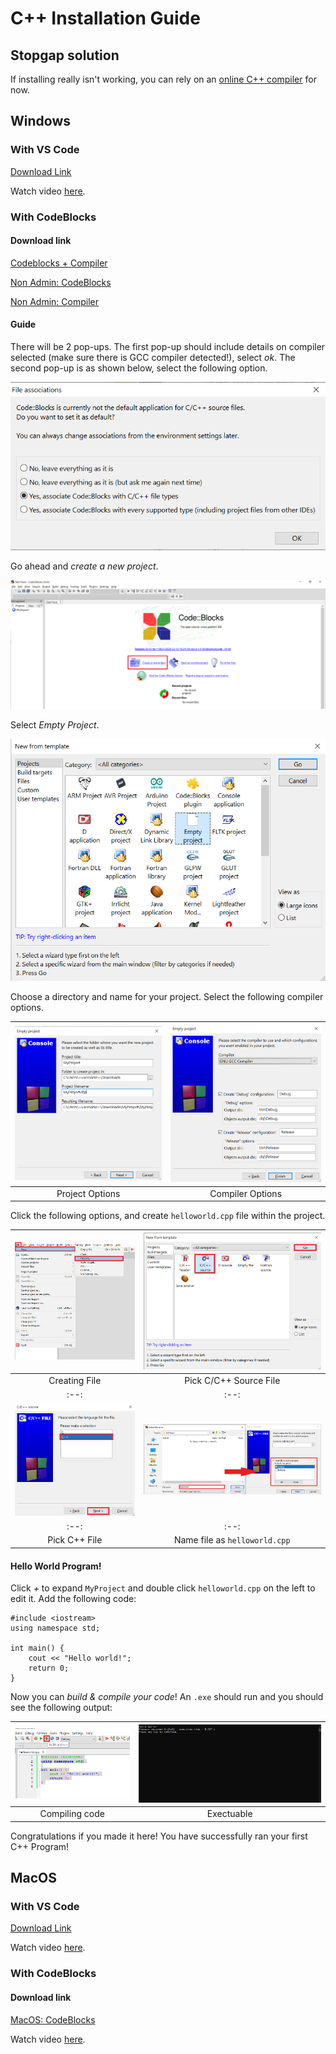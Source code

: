 # C++ Installation Guide

## Stopgap solution

If installing really isn't working, you can rely on an [online C++ compiler](https://www.onlinegdb.com/online_c++_compiler) for now.

## Windows

### With VS Code

[Download Link](https://code.visualstudio.com/Download)

Watch video [here](https://www.youtube.com/watch?v=aVqZ3lZD8Qk).

### With CodeBlocks

#### Download link

[Codeblocks + Compiler](https://sourceforge.net/projects/codeblocks/files/Binaries/20.03/Windows/codeblocks-20.03mingw-setup.exe)

[Non Admin: CodeBlocks](https://sourceforge.net/projects/codeblocks/files/Binaries/20.03/Windows/codeblocks-20.03-setup-nonadmin.exe)

[Non Admin: Compiler](https://sourceforge.net/projects/mingw-w64/files/Toolchains%20targetting%20Win32/Personal%20Builds/mingw-builds/installer/mingw-w64-install.exe)

#### Guide

There will be 2 pop-ups. The first pop-up should include details on compiler selected (make sure there is GCC compiler detected!), select *ok*. The second pop-up is as shown below, select the following option.

![Pop-up](../src/win-codeblocks-1.png)

Go ahead and *create a new project*.

![Create project](../src/win-codeblocks-2.png)

Select *Empty Project*.

![Create project options](../src/win-codeblocks-3.png)

Choose a directory and name for your project. Select the following compiler options.

|![Project options](../src/win-codeblocks-4.png)|![Compiler options](../src/win-codeblocks-5.png)|
|:--:|:--:|
|Project Options|Compiler Options|

Click the following options, and create `helloworld.cpp` file within the project.

|![Create file1](../src/win-codeblocks-6-2-2.png)|![Create file2](../src/win-codeblocks-6-3.png)|
|:--:|:--:|
|Creating File|Pick C/C++ Source File|
|:--:|:--:|
|![Create file3](../src/win-codeblocks-6-4.png)|![Create file4](../src/win-codeblocks-6-5.png)|
|:--:|:--:|
|Pick C++ File|Name file as `helloworld.cpp`|

#### Hello World Program!

Click *+* to expand `MyProject` and double click `helloworld.cpp` on the left to edit it. Add the following code:

```
#include <iostream>
using namespace std;

int main() {
    cout << "Hello world!";
    return 0;
}
```

Now you can *build & compile your code*! An `.exe` should run and you should see the following output:

|![Compile](../src/win-codeblocks-8.png)|![exe](../src/win-codeblocks-9.png)|
|:--:|:--:|
|Compiling code|Exectuable|

Congratulations if you made it here! You have successfully ran your first C++ Program!

## MacOS

### With VS Code

[Download Link](https://code.visualstudio.com/Download)

Watch video [here](https://www.youtube.com/watch?v=KhGnYWplLVo).

### With CodeBlocks

#### Download link

[MacOS: CodeBlocks](https://sourceforge.net/projects/codeblocks/files/Binaries/13.12/MacOS/CodeBlocks-13.12-mac.zip)

Watch video [here](https://www.youtube.com/watch?v=_bKLttPVoC8).
